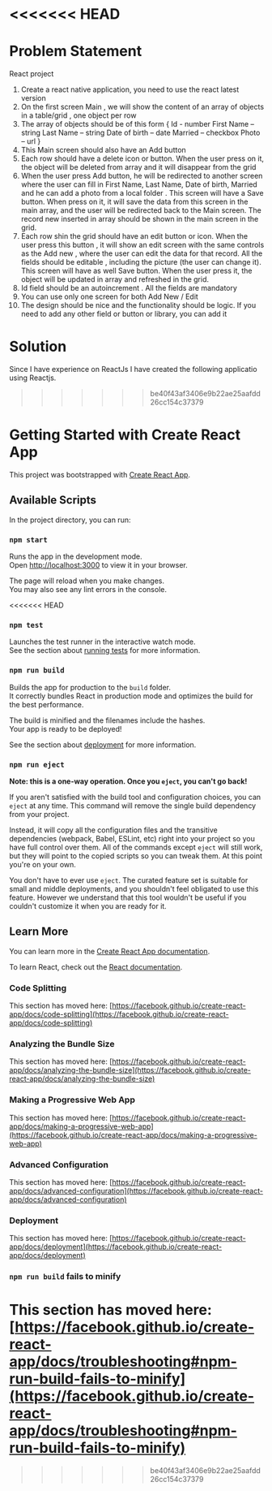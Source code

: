 <<<<<<< HEAD
=======
# Problem Statement

React project

1. Create a react native application, you need to use the react latest version
2. On the first screen Main , we will show the content of an array of objects in a table/grid , one
object per row
3. The array of objects should be of this form
{
Id - number
First Name – string
Last Name – string
Date of birth – date
Married – checkbox
Photo – url
}
4. This Main screen should also have an Add button
5. Each row should have a delete icon or button. When the user press on it, the object will be
deleted from array and it will disappear from the grid
6. When the user press Add button, he will be redirected to another screen where the user can fill
in First Name, Last Name, Date of birth, Married and he can add a photo from a local folder .
This screen will have a Save button. When press on it, it will save the data from this screen in
the main array, and the user will be redirected back to the Main screen. The record new
inserted in array should be shown in the main screen in the grid.
7. Each row shin the grid should have an edit button or icon. When the user press this button , it
will show an edit screen with the same controls as the Add new , where the user can edit the
data for that record. All the fields should be editable , including the picture (the user can change
it). This screen will have as well Save button. When the user press it, the object will be updated
in array and refreshed in the grid.
8. Id field should be an autoincrement . All the fields are mandatory
9. You can use only one screen for both Add New / Edit
10. The design should be nice and the functionality should be logic. If you need to add any other
field or button or library, you can add it

# Solution
Since I have experience on ReactJs I have created the following applicatio using Reactjs.

>>>>>>> be40f43af3406e9b22ae25aafdd26cc154c37379
# Getting Started with Create React App

This project was bootstrapped with [Create React App](https://github.com/facebook/create-react-app).

## Available Scripts

In the project directory, you can run:

### `npm start`

Runs the app in the development mode.\
Open [http://localhost:3000](http://localhost:3000) to view it in your browser.

The page will reload when you make changes.\
You may also see any lint errors in the console.

<<<<<<< HEAD
### `npm test`

Launches the test runner in the interactive watch mode.\
See the section about [running tests](https://facebook.github.io/create-react-app/docs/running-tests) for more information.

### `npm run build`

Builds the app for production to the `build` folder.\
It correctly bundles React in production mode and optimizes the build for the best performance.

The build is minified and the filenames include the hashes.\
Your app is ready to be deployed!

See the section about [deployment](https://facebook.github.io/create-react-app/docs/deployment) for more information.

### `npm run eject`

**Note: this is a one-way operation. Once you `eject`, you can't go back!**

If you aren't satisfied with the build tool and configuration choices, you can `eject` at any time. This command will remove the single build dependency from your project.

Instead, it will copy all the configuration files and the transitive dependencies (webpack, Babel, ESLint, etc) right into your project so you have full control over them. All of the commands except `eject` will still work, but they will point to the copied scripts so you can tweak them. At this point you're on your own.

You don't have to ever use `eject`. The curated feature set is suitable for small and middle deployments, and you shouldn't feel obligated to use this feature. However we understand that this tool wouldn't be useful if you couldn't customize it when you are ready for it.

## Learn More

You can learn more in the [Create React App documentation](https://facebook.github.io/create-react-app/docs/getting-started).

To learn React, check out the [React documentation](https://reactjs.org/).

### Code Splitting

This section has moved here: [https://facebook.github.io/create-react-app/docs/code-splitting](https://facebook.github.io/create-react-app/docs/code-splitting)

### Analyzing the Bundle Size

This section has moved here: [https://facebook.github.io/create-react-app/docs/analyzing-the-bundle-size](https://facebook.github.io/create-react-app/docs/analyzing-the-bundle-size)

### Making a Progressive Web App

This section has moved here: [https://facebook.github.io/create-react-app/docs/making-a-progressive-web-app](https://facebook.github.io/create-react-app/docs/making-a-progressive-web-app)

### Advanced Configuration

This section has moved here: [https://facebook.github.io/create-react-app/docs/advanced-configuration](https://facebook.github.io/create-react-app/docs/advanced-configuration)

### Deployment

This section has moved here: [https://facebook.github.io/create-react-app/docs/deployment](https://facebook.github.io/create-react-app/docs/deployment)

### `npm run build` fails to minify

This section has moved here: [https://facebook.github.io/create-react-app/docs/troubleshooting#npm-run-build-fails-to-minify](https://facebook.github.io/create-react-app/docs/troubleshooting#npm-run-build-fails-to-minify)
=======
>>>>>>> be40f43af3406e9b22ae25aafdd26cc154c37379
